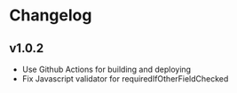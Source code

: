 # Changelog

## v1.0.2

* Use Github Actions for building and deploying
* Fix Javascript validator for requiredIfOtherFieldChecked